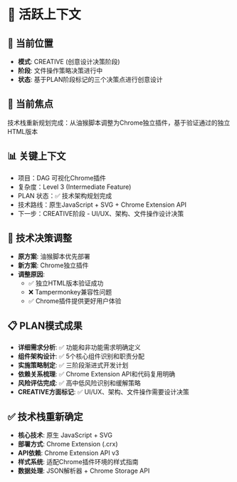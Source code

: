 # 🔄 活跃上下文

## 📍 当前位置
- **模式**: CREATIVE (创意设计决策阶段)
- **阶段**: 文件操作策略决策进行中
- **状态**: 基于PLAN阶段标记的三个决策点进行创意设计

## 🎯 当前焦点
技术栈重新规划完成：从油猴脚本调整为Chrome独立插件，基于验证通过的独立HTML版本

## 📊 关键上下文
- 项目：DAG 可视化Chrome插件
- 复杂度：Level 3 (Intermediate Feature)
- PLAN 状态：✅ 技术架构规划完成
- 技术路线：原生JavaScript + SVG + Chrome Extension API
- 下一步：CREATIVE阶段 - UI/UX、架构、文件操作设计决策

## 🔄 技术决策调整
- **原方案**: 油猴脚本优先部署
- **新方案**: Chrome独立插件
- **调整原因**: 
  - ✅ 独立HTML版本验证成功
  - ❌ Tampermonkey兼容性问题
  - ✅ Chrome插件提供更好用户体验

## 📋 PLAN模式成果
- **详细需求分析**: ✅ 功能和非功能需求明确定义
- **组件架构设计**: ✅ 5个核心组件识别和职责分配
- **实施策略制定**: ✅ 三阶段渐进式开发计划
- **依赖关系梳理**: ✅ Chrome Extension API和代码复用明确
- **风险评估完成**: ✅ 高中低风险识别和缓解策略
- **CREATIVE方面标记**: ✅ UI/UX、架构、文件操作需要设计决策

## ✅ 技术栈重新确定
- **核心技术**: 原生 JavaScript + SVG
- **部署方式**: Chrome Extension (.crx)
- **API依赖**: Chrome Extension API v3
- **样式系统**: 适配Chrome插件环境的样式指南
- **数据处理**: JSON解析器 + Chrome Storage API 